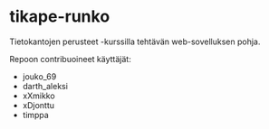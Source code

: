 # tikape-runko

Tietokantojen perusteet -kurssilla tehtävän web-sovelluksen pohja.

Repoon contribuoineet käyttäjät:
- jouko_69
- darth_aleksi
- xXmikko
- xDjonttu
- timppa
